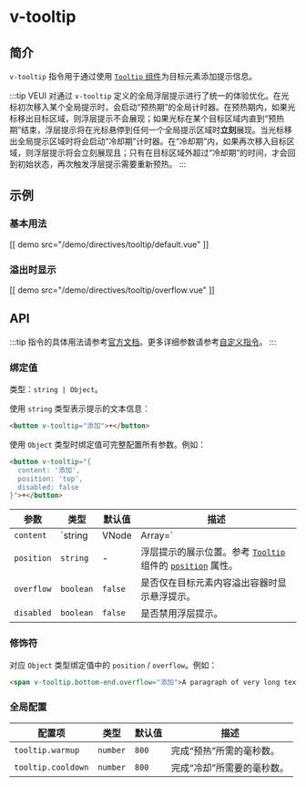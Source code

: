 # v-tooltip

## 简介

`v-tooltip` 指令用于通过使用 [`Tooltip` 组件](../components/tooltip)为目标元素添加提示信息。

:::tip
VEUI 对通过 `v-tooltip` 定义的全局浮层提示进行了统一的体验优化。在光标初次移入某个全局提示时，会启动“预热期”的全局计时器。在预热期内，如果光标移出目标区域，则浮层提示不会展现；如果光标在某个目标区域内直到“预热期”结束，浮层提示将在光标悬停到任何一个全局提示区域时**立刻**展现。当光标移出全局提示区域时将会启动“冷却期”计时器。在“冷却期”内，如果再次移入目标区域，则浮层提示将会立刻展现且；只有在目标区域外超过“冷却期”的时间，才会回到初始状态，再次触发浮层提示需要重新预热。
:::

## 示例

### 基本用法

[[ demo src="/demo/directives/tooltip/default.vue" ]]

### 溢出时显示

[[ demo src="/demo/directives/tooltip/overflow.vue" ]]

## API

:::tip
指令的具体用法请参考[官方文档](https://v2.cn.vuejs.org/v2/guide/syntax.html#%E6%8C%87%E4%BB%A4)。更多详细参数请参考[自定义指令](https://v2.cn.vuejs.org/v2/guide/custom-directive.html#%E9%92%A9%E5%AD%90%E5%87%BD%E6%95%B0%E5%8F%82%E6%95%B0)。
:::

### 绑定值

类型：`string | Object`。

使用 `string` 类型表示提示的文本信息：

```html
<button v-tooltip="添加">+</button>
```

使用 `Object` 类型时绑定值可完整配置所有参数。例如：

```html
<button v-tooltip="{
  content: '添加',
  position: 'top',
  disabled: false
}">+</button>
```

| 参数 | 类型 | 默认值 | 描述 |
| -- | -- | -- | -- |
| ``content`` | `string | VNode | Array<VNode>=` | - | 提示信息字符串或通过渲染函数返回的虚拟节点（数组）。如果不传，将默认使用对应元素的 `textContent`。 |
| ``position`` | `string` | - | 浮层提示的展示位置。参考 [`Tooltip`](../components/tooltip) 组件的 [`position`](../components/tooltip#props-position) 属性。 |
| ``overflow`` | `boolean` | `false` | 是否仅在目标元素内容溢出容器时显示悬浮提示。 |
| ``disabled`` | `boolean` | `false` | 是否禁用浮层提示。 |

### 修饰符

对应 `Object` 类型绑定值中的 `position` / `overflow`。例如：

```html
<span v-tooltip.bottom-end.overflow="添加">A paragraph of very long text...</span>
```

### 全局配置

| 配置项 | 类型 | 默认值 | 描述 |
| -- | -- | -- | -- |
| ``tooltip.warmup`` | `number` | `800` | 完成“预热”所需的毫秒数。 |
| ``tooltip.cooldown`` | `number` | `800` | 完成“冷却”所需要的毫秒数。 |
